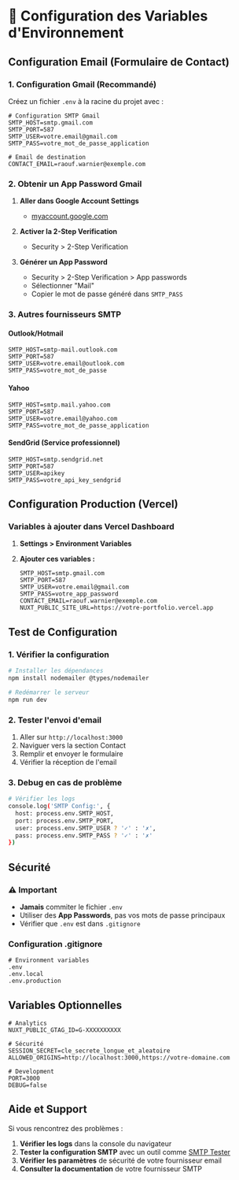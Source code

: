 # 🔧 Configuration des Variables d'Environnement

## Configuration Email (Formulaire de Contact)

### 1. Configuration Gmail (Recommandé)

Créez un fichier `.env` à la racine du projet avec :

```env
# Configuration SMTP Gmail
SMTP_HOST=smtp.gmail.com
SMTP_PORT=587
SMTP_USER=votre.email@gmail.com
SMTP_PASS=votre_mot_de_passe_application

# Email de destination
CONTACT_EMAIL=raouf.warnier@exemple.com
```

### 2. Obtenir un App Password Gmail

1. **Aller dans Google Account Settings**
   - [myaccount.google.com](https://myaccount.google.com)

2. **Activer la 2-Step Verification**
   - Security > 2-Step Verification

3. **Générer un App Password**
   - Security > 2-Step Verification > App passwords
   - Sélectionner "Mail" 
   - Copier le mot de passe généré dans `SMTP_PASS`

### 3. Autres fournisseurs SMTP

#### Outlook/Hotmail
```env
SMTP_HOST=smtp-mail.outlook.com
SMTP_PORT=587
SMTP_USER=votre.email@outlook.com
SMTP_PASS=votre_mot_de_passe
```

#### Yahoo
```env
SMTP_HOST=smtp.mail.yahoo.com
SMTP_PORT=587
SMTP_USER=votre.email@yahoo.com
SMTP_PASS=votre_mot_de_passe_application
```

#### SendGrid (Service professionnel)
```env
SMTP_HOST=smtp.sendgrid.net
SMTP_PORT=587
SMTP_USER=apikey
SMTP_PASS=votre_api_key_sendgrid
```

## Configuration Production (Vercel)

### Variables à ajouter dans Vercel Dashboard

1. **Settings > Environment Variables**

2. **Ajouter ces variables :**
   ```
   SMTP_HOST=smtp.gmail.com
   SMTP_PORT=587
   SMTP_USER=votre.email@gmail.com
   SMTP_PASS=votre_app_password
   CONTACT_EMAIL=raouf.warnier@exemple.com
   NUXT_PUBLIC_SITE_URL=https://votre-portfolio.vercel.app
   ```

## Test de Configuration

### 1. Vérifier la configuration
```bash
# Installer les dépendances
npm install nodemailer @types/nodemailer

# Redémarrer le serveur
npm run dev
```

### 2. Tester l'envoi d'email
1. Aller sur `http://localhost:3000`
2. Naviguer vers la section Contact
3. Remplir et envoyer le formulaire
4. Vérifier la réception de l'email

### 3. Debug en cas de problème
```bash
# Vérifier les logs
console.log('SMTP Config:', {
  host: process.env.SMTP_HOST,
  port: process.env.SMTP_PORT,
  user: process.env.SMTP_USER ? '✓' : '✗',
  pass: process.env.SMTP_PASS ? '✓' : '✗'
})
```

## Sécurité

### ⚠️ Important
- **Jamais** commiter le fichier `.env` 
- Utiliser des **App Passwords**, pas vos mots de passe principaux
- Vérifier que `.env` est dans `.gitignore`

### Configuration .gitignore
```gitignore
# Environment variables
.env
.env.local
.env.production
```

## Variables Optionnelles

```env
# Analytics
NUXT_PUBLIC_GTAG_ID=G-XXXXXXXXXX

# Sécurité
SESSION_SECRET=cle_secrete_longue_et_aleatoire
ALLOWED_ORIGINS=http://localhost:3000,https://votre-domaine.com

# Development
PORT=3000
DEBUG=false
```

## Aide et Support

Si vous rencontrez des problèmes :

1. **Vérifier les logs** dans la console du navigateur
2. **Tester la configuration SMTP** avec un outil comme [SMTP Tester](https://www.smtper.net/)
3. **Vérifier les paramètres** de sécurité de votre fournisseur email
4. **Consulter la documentation** de votre fournisseur SMTP 